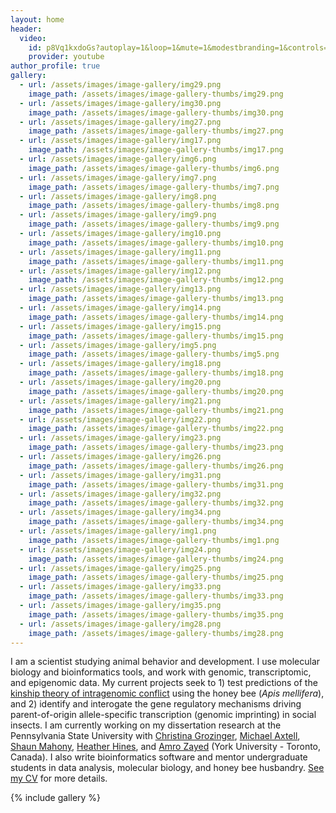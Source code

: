 ```yaml
---
layout: home
header:
  video:
    id: p8Vq1kxdoGs?autoplay=1&loop=1&mute=1&modestbranding=1&controls=0&playlist=p8Vq1kxdoGs
    provider: youtube
author_profile: true
gallery:
  - url: /assets/images/image-gallery/img29.png
    image_path: /assets/images/image-gallery-thumbs/img29.png
  - url: /assets/images/image-gallery/img30.png
    image_path: /assets/images/image-gallery-thumbs/img30.png
  - url: /assets/images/image-gallery/img27.png
    image_path: /assets/images/image-gallery-thumbs/img27.png
  - url: /assets/images/image-gallery/img17.png
    image_path: /assets/images/image-gallery-thumbs/img17.png
  - url: /assets/images/image-gallery/img6.png
    image_path: /assets/images/image-gallery-thumbs/img6.png
  - url: /assets/images/image-gallery/img7.png
    image_path: /assets/images/image-gallery-thumbs/img7.png
  - url: /assets/images/image-gallery/img8.png
    image_path: /assets/images/image-gallery-thumbs/img8.png
  - url: /assets/images/image-gallery/img9.png
    image_path: /assets/images/image-gallery-thumbs/img9.png
  - url: /assets/images/image-gallery/img10.png
    image_path: /assets/images/image-gallery-thumbs/img10.png
  - url: /assets/images/image-gallery/img11.png
    image_path: /assets/images/image-gallery-thumbs/img11.png
  - url: /assets/images/image-gallery/img12.png
    image_path: /assets/images/image-gallery-thumbs/img12.png
  - url: /assets/images/image-gallery/img13.png
    image_path: /assets/images/image-gallery-thumbs/img13.png
  - url: /assets/images/image-gallery/img14.png
    image_path: /assets/images/image-gallery-thumbs/img14.png
  - url: /assets/images/image-gallery/img15.png
    image_path: /assets/images/image-gallery-thumbs/img15.png
  - url: /assets/images/image-gallery/img5.png
    image_path: /assets/images/image-gallery-thumbs/img5.png
  - url: /assets/images/image-gallery/img18.png
    image_path: /assets/images/image-gallery-thumbs/img18.png
  - url: /assets/images/image-gallery/img20.png
    image_path: /assets/images/image-gallery-thumbs/img20.png
  - url: /assets/images/image-gallery/img21.png
    image_path: /assets/images/image-gallery-thumbs/img21.png
  - url: /assets/images/image-gallery/img22.png
    image_path: /assets/images/image-gallery-thumbs/img22.png
  - url: /assets/images/image-gallery/img23.png
    image_path: /assets/images/image-gallery-thumbs/img23.png
  - url: /assets/images/image-gallery/img26.png
    image_path: /assets/images/image-gallery-thumbs/img26.png
  - url: /assets/images/image-gallery/img31.png
    image_path: /assets/images/image-gallery-thumbs/img31.png
  - url: /assets/images/image-gallery/img32.png
    image_path: /assets/images/image-gallery-thumbs/img32.png
  - url: /assets/images/image-gallery/img34.png
    image_path: /assets/images/image-gallery-thumbs/img34.png
  - url: /assets/images/image-gallery/img1.png
    image_path: /assets/images/image-gallery-thumbs/img1.png
  - url: /assets/images/image-gallery/img24.png
    image_path: /assets/images/image-gallery-thumbs/img24.png
  - url: /assets/images/image-gallery/img25.png
    image_path: /assets/images/image-gallery-thumbs/img25.png
  - url: /assets/images/image-gallery/img33.png
    image_path: /assets/images/image-gallery-thumbs/img33.png
  - url: /assets/images/image-gallery/img35.png
    image_path: /assets/images/image-gallery-thumbs/img35.png
  - url: /assets/images/image-gallery/img28.png
    image_path: /assets/images/image-gallery-thumbs/img28.png
---
```


I am a scientist studying animal behavior and development. I use molecular biology and bioinformatics tools, and work with genomic, transcriptomic, and epigenomic data. My current projects seek to 1) test predictions of the [kinship theory of intragenomic conflict](https://doi.org/10.1186/1471-2148-3-15) using the honey bee (*Apis mellifera*), and 2) identify and interogate the gene regulatory mechanisms driving parent-of-origin allele-specific transcription (genomic imprinting) in social insects. I am currently working on my dissertation research at the Pennsylvania State University with [Christina Grozinger](https://www.grozingerlab.com/), [Michael Axtell](https://sites.psu.edu/axtell/), [Shaun Mahony](https://mahonylab.org/), [Heather Hines](https://hineslab.org/), and [Amro Zayed](http://zayedlab.apps01.yorku.ca/wordpress/) (York University - Toronto, Canada). I also write bioinformatics software and mentor undergraduate students in data analysis, molecular biology, and honey bee husbandry. [See my CV](/CV) for more details.

{% include gallery %}